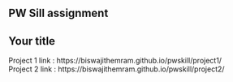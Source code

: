 
<h2>PW Sill assignment</h2>

<div class="container">
        <div class="block two first">
            <h2>Your title</h2>
            <div class="wrap">
                <span> Project 1 link : https://biswajithemram.github.io/pwskill/project1/</span> <br>
                <span> Project 2 link : https://biswajithemram.github.io/pwskill/project2/</span>
            </div>
        </div>
</div>

